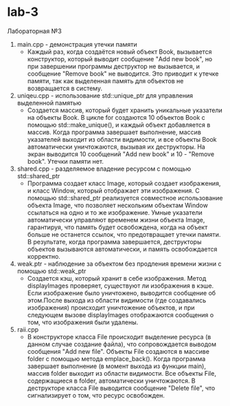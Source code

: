 # lab-3
Лабораторная №3
1. main.cpp - демонстрация утечки памяти
   - Каждый раз, когда создаётся новый объект Book, вызывается конструктор, который выводит сообщение "Add new book", но при завершении программы деструктор не вызывается, и сообщение "Remove book" не выводится. Это приводит к утечке памяти, так как выделенная память для объектов не возвращается в систему.
2. uniqeu.cpp - использование std::unique_ptr для управления выделенной памятью
   - Создается массив, который будет хранить уникальные указатели на объекты Book. В цикле for создаются 10 объектов Book с помощью std::make_unique<Book>(), и каждый объект добавляется в массив. Когда программа завершает выполнение, массив указателей выходит из области видимости, и все объекты Book автоматически уничтожаются, вызывая их деструкторы. На экран выводится 10 сообщений "Add new book" и 10 - "Remove book". Утечки памяти нет.
3. shared.cpp - разделяемое владение ресурсом с помощью std::shared_ptr
   - Программа создает класс Image, который создает изображения, и класс Window, который отображает эти изображения. С помощью std::shared_ptr реализуется совместное использование объекта Image, что позволяет нескольким объектам Window ссылаться на одно и то же изображение. Умные указатели автоматически управляют временем жизни объекта Image, гарантируя, что память будет освобождена, когда на объект больше не останется ссылок, что предотвращает утечки памяти. В результате, когда программа завершается, деструкторы объектов вызываются автоматически, и память освобождается корректно.
4. weak.ptr - наблюдение за объектом без продления времени жизни с помощью std::weak_ptr
   - Создается кэш, который хранит в себе изображения. Метод displayImages проверяет, существуют ли изображения в кэше. Если изображение было уничтожено, выводится сообщение об этом.После выхода из области видимости (где создавались изображения) происходит уничтожение объектов, и при следующем вызове displayImages отображаются сообщения о том, что изображения были удалены.
5. raii.cpp
   - В конструкторе класса File происходит выделение ресурса (в данном случае создание файла), что сопровождается выводом сообщения "Add new file". Объекты File создаются в массиве folder с помощью метода emplace_back(). Когда программа завершает выполнение (в момент выхода из функции main), массив folder выходит из области видимости. Все объекты File, содержащиеся в folder, автоматически уничтожаются. В деструкторе класса File выводится сообщение "Delete file", что сигнализирует о том, что ресурс освобожден.
